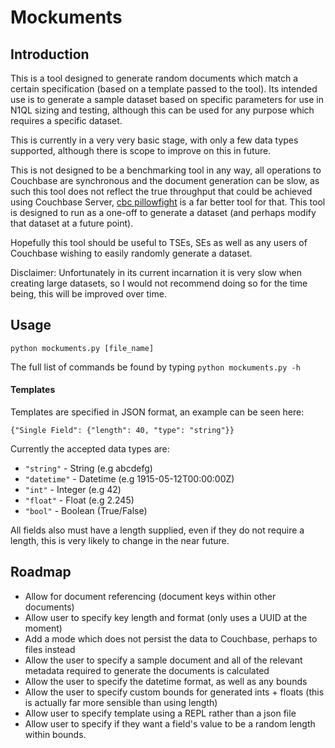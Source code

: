 # Mockuments
## Introduction
This is a tool designed to generate random documents which match a certain
specification (based on a template passed to the tool). Its intended use is to
generate a sample dataset based on specific parameters for use in N1QL sizing
and testing, although this can be used for any purpose which requires a
specific dataset.

This is currently in a very very basic stage, with only a few data types
supported, although there is scope to improve on this in future.

This is not designed to be a benchmarking tool in any way, all operations to
Couchbase are synchronous and the document generation can be slow, as such
this tool does not reflect the true throughput that could be achieved using
Couchbase Server, [cbc pillowfight](http://docs.couchbase.com/sdk-api/couchbase-c-client-2.4.0/md_cbc-pillowfight.html)
is a far better tool for that.
This tool is designed to run as a one-off to generate a dataset (and perhaps
modify that dataset at a future point).

Hopefully this tool should be useful to TSEs, SEs as well as any users of
Couchbase wishing to easily randomly generate a dataset.

Disclaimer: Unfortunately in its current incarnation it is very slow when
creating large datasets, so I would not recommend doing so for the time being,
this will be improved over time.

## Usage
`python mockuments.py [file_name]`

The full list of commands be found by typing
`python mockuments.py -h`

#### Templates
Templates are specified in JSON format, an example can be seen here:
```
{"Single Field": {"length": 40, "type": "string"}}
```

Currently the accepted data types are:
- `"string"` - String (e.g abcdefg)
- `"datetime"` - Datetime (e.g 1915-05-12T00:00:00Z)
- `"int"` - Integer (e.g 42)
- `"float"` - Float (e.g 2.245)
- `"bool"` - Boolean (True/False)

All fields also must have a length supplied, even if they do not require a
length, this is very likely to change in the near future.

## Roadmap
- Allow for document referencing (document keys within other documents)
- Allow user to specify key length and format (only uses a UUID at the moment)
- Add a mode which does not persist the data to Couchbase, perhaps to files
instead
- Allow the user to specify a sample document and all of the relevant metadata
required to generate the documents is calculated
- Allow the user to specify the datetime format, as well as any bounds
- Allow the user to specify custom bounds for generated ints + floats (this is
actually far more sensible than using length)
- Allow user to specify template using a REPL rather than a json file
- Allow user to specify if they want a field's value to be a random length
within bounds.
